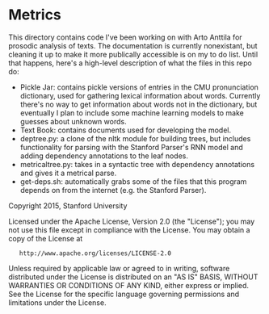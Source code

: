 # Metrics

This directory contains code I've been working on with Arto Anttila for prosodic analysis of texts. The documentation is currently nonexistant, but cleaning it up to make it more publically accessible is on my to do list. Until that happens, here's a high-level description of what the files in this repo do:
* Pickle Jar: contains pickle versions of entries in the CMU pronunciation dictionary, used for gathering lexical information about words. Currently there's no way to get information about words not in the dictionary, but eventually I plan to include some machine learning models to make guesses about unknown words.
* Text Book: contains documents used for developing the model.
* deptree.py: a clone of the nltk module for building trees, but includes functionality for parsing with the Stanford Parser's RNN model and adding dependency annotations to the leaf nodes.
* metricaltree.py: takes in a syntactic tree with dependency annotations and gives it a metrical parse.
* get-deps.sh: automatically grabs some of the files that this program depends on from the internet (e.g. the Stanford Parser).

Copyright 2015, Stanford University

   Licensed under the Apache License, Version 2.0 (the "License");
   you may not use this file except in compliance with the License.
   You may obtain a copy of the License at

       http://www.apache.org/licenses/LICENSE-2.0

   Unless required by applicable law or agreed to in writing, software
   distributed under the License is distributed on an "AS IS" BASIS,
   WITHOUT WARRANTIES OR CONDITIONS OF ANY KIND, either express or implied.
   See the License for the specific language governing permissions and
   limitations under the License.
